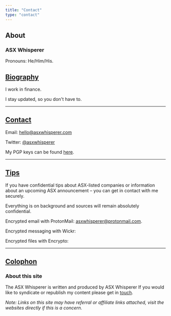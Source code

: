 ```yaml
---
title: "Contact"
type: "contact"
---
```



## About
### ASX Whisperer
Pronouns: He/Him/His.

## [Biography](#bio)

I work in finance.

I stay updated, so you don't have to.

---

## [Contact](#contact)

Email: [hello@asxwhisperer.com](mailto:hello@asxwhisperer.com)

Twitter: [@asxwhisperer](https://twitter.com/asxwhisperer)

My PGP keys can be found [here](/pgp).

---

## [Tips](#tips)

If you have confidential tips about ASX-listed companies or information about an upcoming ASX announcement – you can get in contact with me securely. 

Everything is on background and sources will remain absolutely confidential.

Encrypted email with ProtonMail: [asxwhisperer@protonmail.com](asxwhisperer@protonmail.com).

Encrypted messaging with Wickr: 

Encrypted files with Encrypto: 

---

## [Colophon](#colophon)

### About this site

The ASX Whisperer is written and produced by ASX Whisperer If you would like to syndicate or republish my content please get in [touch](#contact).

*Note: Links on this site may have referral or affiliate links attached, visit the websites directly if this is a concern.*

